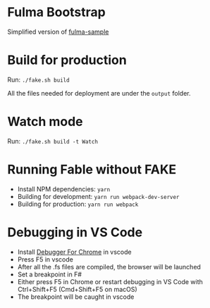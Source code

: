 # Fulma Bootstrap

Simplified version of [fulma-sample](https://github.com/MangelMaxime/fulma-demo)

# Build for production

Run: `./fake.sh build`

All the files needed for deployment are under the `output` folder.

# Watch mode

Run: `./fake.sh build -t Watch`

# Running Fable without FAKE

- Install NPM dependencies: `yarn`
- Building for development: `yarn run webpack-dev-server`
- Building for production: `yarn run webpack`

# Debugging in VS Code

* Install [Debugger For Chrome](https://marketplace.visualstudio.com/items?itemName=msjsdiag.debugger-for-chrome) in vscode
* Press F5 in vscode
* After all the .fs files are compiled, the browser will be launched
* Set a breakpoint in F#
* Either press F5 in Chrome or restart debugging in VS Code with Ctrl+Shift+F5 (Cmd+Shift+F5 on macOS)
* The breakpoint will be caught in vscode
